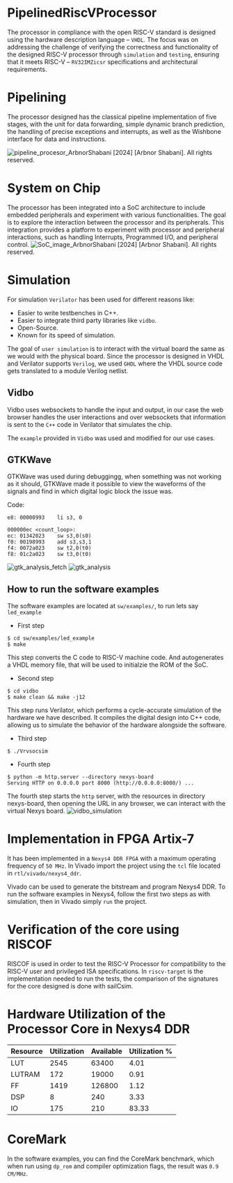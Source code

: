 # PipelinedRiscVProcessor
The processor in compliance with the open RISC-V standard is designed using the hardware description language – `VHDL`. The focus was on addressing the challenge of verifying the correctness and functionality of the designed RISC-V processor through `simulation` and `testing`, ensuring that it meets RISC-V – `RV32IMZicsr` specifications and architectural requirements.

# Pipelining
The processor designed has the classical pipeline implementation of five stages, with the unit for data forwarding, simple dynamic branch prediction, the handling of precise exceptions and interrupts, as well as the Wishbone interface for data and instructions.

![pipeline_procesor_ArbnorShabani](res/pipeline_procesor_ArbnorShabani.png)
[2024] [Arbnor Shabani]. All rights reserved.


# System on Chip
The processor has been integrated into a SoC architecture to include embedded peripherals and experiment with various functionalities. The goal is to explore the interaction between the processor and its peripherals.
This integration provides a platform to experiment with processor and peripheral interactions, such as handling Interrupts, Programmed I/O, and peripheral control.
![SoC_image_ArbnorShabani](res/processor_integrated_into_soc.png)
[2024] [Arbnor Shabani]. All rights reserved.
# Simulation
For simulation `Verilator` has been used for different reasons like:
* Easier to write testbenches in C++.
* Easier to integrate third party libraries like `vidbo`.
* Open-Source.
* Known for its speed of simulation.

The goal of `user simulation` is to interact with the virtual board the same as we would with the physical board. Since the processor is designed in VHDL and Verilator supports `Verilog`, we used `GHDL` where the VHDL source code gets translated to a module Verilog netlist.

## Vidbo
Vidbo uses websockets to handle the input and output, in our case the web browser handles the user interactions and over websockets that information is sent to the `C++` code in Verilator that simulates the chip.

The `example` provided in `Vidbo` was used and modified for our use cases.

## GTKWave
GTKWave was used during debuggingg, when something was not working as it should, GTKWave made it possible to view the waveforms of the signals and find in which digital logic block the issue was.

Code:
```
e8: 00000993    li s3, 0

000000ec <count_loop>:
ec: 01342023    sw s3,0(s0)
f0: 00198993    add s3,s3,1
f4: 0072a023    sw t2,0(t0)
f8: 01c2a023    sw t3,0(t0)
```
![gtk_analysis_fetch](res/gtk_analysis_fetch.png)
![gtk_analysis](res/gtk_analysis.png)

## How to run the software examples

The software examples are located at `sw/examples/`, to run lets say `led_example`

* First step
```
$ cd sw/examples/led_example
$ make
```
This step converts the C code to RISC-V machine code. And autogenerates a VHDL memory file, that will be used to initialzie the ROM of the SoC.
* Second step
```
$ cd vidbo
$ make clean && make -j12
```
This step runs Verilator, which performs a cycle-accurate simulation of the hardware we have described. It compiles the digital design into C++ code, allowing us to simulate the behavior of the hardware alongside the software.
* Third step
```
$ ./Vrvsocsim
```
* Fourth step
```
$ python -m http.server --directory nexys-board
Serving HTTP on 0.0.0.0 port 8000 (http://0.0.0.0:8000/) ...
```
The fourth step starts the `http` server, with the resources in directory nexys-board, then opening the URL in any browser, we can interact with the virtual Nexys board.
![vidbo_simulation](res/virtual_board_simulation.png)
# Implementation in FPGA Artix-7
It has been implemented in a `Nexys4 DDR FPGA` with a maximum operating frequency of `50 MHz`.
In Vivado import the project using the `tcl` file located in `rtl/vivado/nexys4_ddr`.

Vivado can be used to generate the bitstream and program Nexys4 DDR. To run the software examples in Nexys4, follow the first two steps as with simulation, then in Vivado simply `run` the project.

# Verification of the core using RISCOF
RISCOF is used in order to test the RISC-V Processor for compatibility to the RISC-V user and privileged ISA specifications. In `riscv-target` is the implementation needed to run the tests, the comparison of the signatures for the core designed is done with sailCsim.

# Hardware Utilization of the Processor Core in Nexys4 DDR

| Resource      | Utilization   | Available   | Utilization % |
| ------------- | ------------- | ------------- | ------------- |
| LUT     | 2545   | 63400   | 4.01   |
| LUTRAM  | 172   | 19000   | 0.91   |
| FF  | 1419   | 126800   | 1.12   |
| DSP  | 8   | 240   | 3.33   |
| IO  | 175   | 210   | 83.33   |

# CoreMark
In the software examples, you can find the CoreMark benchmark, which when run using `dp_rom` and compiler optimization flags, the result was `0.9 CM/MHz`.

